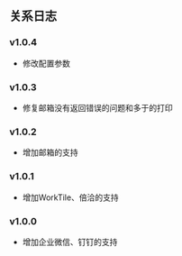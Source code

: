 ## 关系日志

### v1.0.4
- 修改配置参数

### v1.0.3
- 修复邮箱没有返回错误的问题和多于的打印

### v1.0.2
- 增加邮箱的支持

### v1.0.1
- 增加WorkTile、倍洽的支持

### v1.0.0
- 增加企业微信、钉钉的支持
